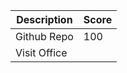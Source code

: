 | Description                             | Score |
|-----------------------------------------|-------|
| Github Repo                             |  100  |
| Visit Office                            |       |
